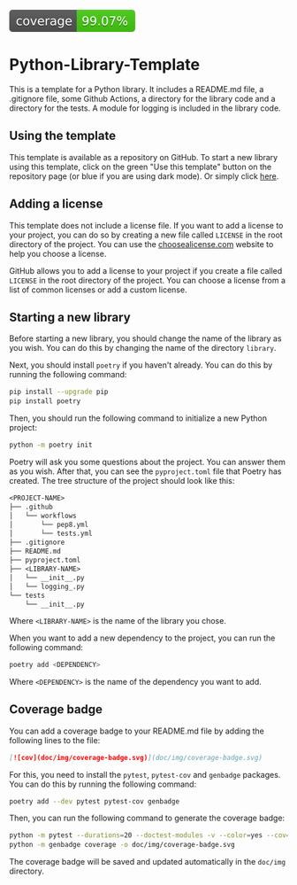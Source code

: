 <!-- Pytest Coverage Comment:Begin -->
<!-- Pytest Coverage Comment:End -->

[![cov](doc/img/coverage-badge.svg)](doc/img/coverage-badge.svg)

# Python-Library-Template

This is a template for a Python library. It includes a README.md file, 
a .gitignore file, some Github Actions, a directory for the library code
and a directory for the tests. A module for logging is included in the 
library code.

## Using the template

This template is available as a repository on GitHub. To start a new 
library using this template, click on the green "Use this template"
button on the repository page (or blue if you are using dark mode).
Or simply click 
[here](https://github.com/new?template_name=python-library-template&template_owner=framunoz). 

## Adding a license

This template does not include a license file. If you want to add a
license to your project, you can do so by creating a new file called
`LICENSE` in the root directory of the project. You can use the
[choosealicense.com](https://choosealicense.com/) website to help you
choose a license.

GitHub allows you to add a license to your project if you create a file
called `LICENSE` in the root directory of the project. You can choose a
license from a list of common licenses or add a custom license.

## Starting a new library

Before starting a new library, you should change the name of the library
as you wish. You can do this by changing the name of the directory
`library`. 

Next, you should install ``poetry`` if you haven't already. You can do this
by running the following command:

```bash
pip install --upgrade pip
pip install poetry
```

Then, you should run the following command to initialize a new Python
project:

```bash
python -m poetry init
```
    
Poetry will ask you some questions about the project. You can answer them
as you wish. After that, you can see the `pyproject.toml` file that
Poetry has created. The tree structure of the project should look like this:

```
<PROJECT-NAME>
├── .github
│   └── workflows
│       └── pep8.yml
│       └── tests.yml
├── .gitignore
├── README.md
├── pyproject.toml
├── <LIBRARY-NAME>
│   └── __init__.py
│   └── logging_.py
└── tests
    └── __init__.py
```

Where `<LIBRARY-NAME>` is the name of the library you chose.

When you want to add a new dependency to the project, you can run the
following command:

```bash
poetry add <DEPENDENCY>
```

Where `<DEPENDENCY>` is the name of the dependency you want to add.

## Coverage badge

You can add a coverage badge to your README.md file by adding the
following lines to the file:

```markdown
[![cov](doc/img/coverage-badge.svg)](doc/img/coverage-badge.svg)
```

For this, you need to install the `pytest`, `pytest-cov` and `genbadge`
packages. You can do this by running the following command:

```bash
poetry add --dev pytest pytest-cov genbadge
```

Then, you can run the following command to generate the coverage badge:

```bash
python -m pytest --durations=20 --doctest-modules -v --color=yes --cov=./ --cov-report=xml:reports/coverage/coverage.xml
python -m genbadge coverage -o doc/img/coverage-badge.svg
```
The coverage badge will be saved and updated automatically in the
`doc/img` directory.
